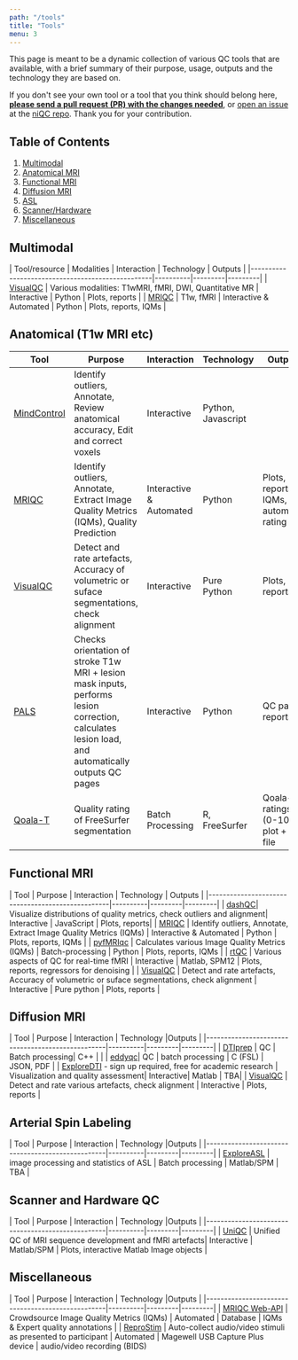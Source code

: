 ```yaml
---
path: "/tools"
title: "Tools"
menu: 3
---
```


This page is meant to be a dynamic collection of various QC tools that are available, with a brief summary of their purpose, usage, outputs and the technology they are based on.

If you don't see your own tool or a tool that you think should belong here, [**please send a pull request (PR) with the changes needed**](https://github.com/INCF/niQC/pull/new/master), or [open an issue](https://github.com/INCF/niQC/issues/new) at the [niQC repo](https://github.com/INCF/niQC). Thank you for your contribution.

## Table of Contents
1. [Multimodal](#multimodal)
2. [Anatomical MRI](#anatomical)
3. [Functional MRI](#fmri)
4. [Diffusion MRI](#diffusion)
5. [ASL](#asl)
6. [Scanner/Hardware](#hardware)
7. [Miscellaneous](#misc)

## Multimodal <a name="multimodal"></a>

| Tool/resource                                   | Modalities | Interaction | Technology | Outputs |
|--------------------------------------------------|----------|---------|---------|
| [VisualQC](https://raamana.github.io/visualqc/)  | Various modalities: T1wMRI, fMRI, DWI, Quantitative MR  | Interactive  | Python  | Plots, reports |
| [MRIQC](https://mriqc.readthedocs.io/en/stable/) | T1w, fMRI | Interactive & Automated  | Python  | Plots, reports, IQMs |

## Anatomical (T1w MRI etc)<a name="anatomical"></a>

| Tool                                             | Purpose | Interaction | Technology | Outputs |
|--------------------------------------------------|----------|---------|---------|---------|
| [MindControl](https://github.com/akeshavan/mindcontrol)| Identify outliers, Annotate, Review anatomical accuracy, Edit and correct voxels | Interactive |Python, Javascript|
| [MRIQC](https://mriqc.readthedocs.io/en/stable/) | Identify outliers, Annotate, Extract Image Quality Metrics (IQMs), Quality Prediction | Interactive & Automated  | Python  | Plots, reports, IQMs, automated rating |
| [VisualQC](https://raamana.github.io/visualqc/)  | Detect and rate artefacts, Accuracy of volumetric or suface segmentations, check alignment  | Interactive | Pure Python | Plots, reports |
| [PALS](https://github.com/npnl/pals)|  Checks orientation of stroke T1w MRI + lesion mask inputs, performs lesion correction, calculates lesion load, and automatically outputs QC pages | Interactive |Python| QC pages, reports |
| [Qoala-T](https://github.com/Qoala-T/QC)| Quality rating of FreeSurfer segmentation | Batch Processing | R, FreeSurfer | Qoala-T ratings (0-100), plot + csv file |

## Functional MRI <a name="fmri"></a>

| Tool                                             | Purpose | Interaction |  Technology | Outputs |
|--------------------------------------------------|----------|---------|---------|
| [dashQC](http://dashqc-fmri.readthedocs.io)| Visualize distributions of quality metrics, check outliers and alignment| Interactive | JavaScript | Plots, reports|
| [MRIQC](https://mriqc.readthedocs.io/en/stable/) | Identify outliers, Annotate, Extract Image Quality Metrics (IQMs) | Interactive & Automated  | Python  | Plots, reports, IQMs |
| [pyfMRIqc](https://drmichaellindner.github.io/pyfMRIqc/) | Calculates various Image Quality Metrics (IQMs) | Batch-processing  | Python  | Plots, reports, IQMs |
| [rtQC](https://github.com/rtQC-group/rtQC) | Various aspects of QC for real-time fMRI | Interactive  | Matlab, SPM12  | Plots, reports, regressors for denoising |
| [VisualQC](https://raamana.github.io/visualqc/)  | Detect and rate artefacts, Accuracy of volumetric or suface segmentations, check alignment  | Interactive | Pure python  | Plots, reports |

## Diffusion MRI <a name="diffusion"></a>

| Tool                                             | Purpose | Interaction | Technology |Outputs |
|--------------------------------------------------|----------|---------|---------|
| [DTIprep](https://www.nitrc.org/projects/dtiprep/) | QC | Batch processing| C++ | |
| [eddyqc](https://fsl.fmrib.ox.ac.uk/fsl/fslwiki/eddyqc/UsersGuide)| QC | batch processing | C (FSL) | JSON, PDF |
| [ExploreDTI](http://exploredti.com) - sign up required, free for academic research | Visualization and quality assessment| Interactive| Matlab | TBA|
| [VisualQC](https://raamana.github.io/visualqc/)  | Detect and rate various artefacts, check alignment  | Interactive    | Plots, reports |

## Arterial Spin Labeling <a name="asl"></a>

| Tool                                             | Purpose | Interaction | Technology |Outputs |
|--------------------------------------------------|----------|---------|---------|
| [ExploreASL](https://sites.google.com/view/exploreasl) |  image processing and statistics of ASL | Batch processing  | Matlab/SPM  | TBA   |

## Scanner and Hardware QC <a name="hardware"></a>

| Tool                                             | Purpose | Interaction | Technology |Outputs |
|--------------------------------------------------|----------|---------|---------|
| [UniQC](https://github.com/CAIsr/uniQC) | Unified QC of MRI sequence development and fMRI artefacts| Interactive | Matlab/SPM | Plots, interactive Matlab Image objects |

## Miscellaneous <a name="misc"></a>

| Tool                                             | Purpose | Interaction | Technology |Outputs |
|--------------------------------------------------|----------|---------|---------|
| [MRIQC Web-API](https://doi.org/10.1038/S41597-019-0035-4) | Crowdsource Image Quality Metrics (IQMs) | Automated  | Database  | IQMs & Expert quality annotations |
| [ReproStim](https://github.com/ReproNim/reprostim/)     | Auto-collect audio/video stimuli as presented to participant | Automated | Magewell USB Capture Plus device | audio/video recording (BIDS)
